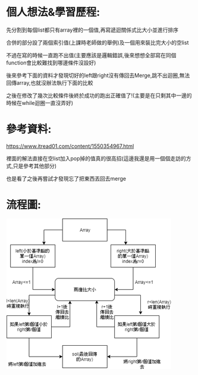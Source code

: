 # 個人想法&學習歷程:

先分割到每個list都只有array裡的一個值,再寫遞迴關係式比大小並進行排序

合併的部分設了兩個索引值(上課時老師做的舉例)及一個用來裝比完大小的空list

不過在寫的時候一直跑不出值(主要應該是邏輯錯誤,後來想想全部寫在同個function會比較難找到哪邊條件沒設好)

後來參考下面的資料才發現切好的left跟right沒有傳回去Merge,跳不出迴圈,無法回傳array,也就沒辦法執行下面的比較

之後在修改了幾次比較條件後終於成功的跑出正確值了!(主要是在只剩其中一邊的時候在while迴圈一直沒弄好)

# 參考資料:
https://www.itread01.com/content/1550354967.html

裡面的解法直接在空list加入pop掉的值真的很高招(這邊我還是用一個個走訪的方式,只是參考其他部分)

也是看了之後再嘗試才發現忘了把東西丟回去merge

# 流程圖:

![](https://github.com/jason-28/06170136/blob/master/img/Mergesort%E6%B5%81%E7%A8%8B%E5%9C%96.png)
